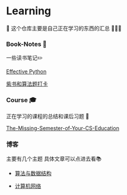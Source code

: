 # Learning

:book:
这个仓库主要是自己正在学习的东西的汇总 :clap::clap::clap:

### Book-Notes :notebook_with_decorative_cover:

一些读书笔记:pencil2:

[Effective Python](./src/book-notes/effective-python/readme.md)

[紫书和算法题打卡](./src/book-notes/purple-book/readme.md)

### Course :mortar_board:

正在学习的课程的总结和课后习题 :school_satchel:

[The-Missing-Semester-of-Your-CS-Education](https://github.com/wangzitiansky/The-Missing-Semester-of-Your-CS-Education--)

### 博客

主要有几个主题
具体文章可以点进去看:books:

+ [算法与数据结构](https://github.com/wangzitiansky/Learning/projects/1)

+ [计算机网络](https://github.com/wangzitiansky/Learning/projects/2)

